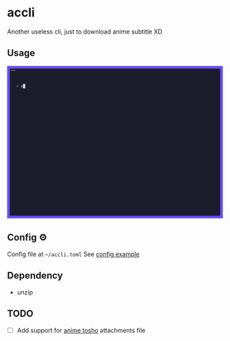 # accli

Another useless cli, just to download anime subtitle XD

## Usage

![Usage](./docs/assets/demo.gif)

## Config ⚙️

Config file at `~/accli.toml`
See [config example](./config.example.toml)

## Dependency

- unzip

## TODO

- [ ] Add support for [anime tosho](https://animetosho.org/) attachments file
